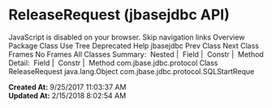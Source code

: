 # ReleaseRequest (jbasejdbc   API)

JavaScript is disabled on your browser. Skip navigation links Overview Package Class Use Tree Deprecated Help jbasejdbc Prev Class Next Class Frames No Frames All Classes Summary:  Nested |  Field |  Constr |  Method Detail:  Field |  Constr |  Method com.jbase.jdbc.protocol Class ReleaseRequest java.lang.Object com.jbase.jdbc.protocol.SQLStartReque  

**Created At:** 9/25/2017 11:03:37 AM  
**Updated At:** 2/15/2018 8:02:54 AM  

